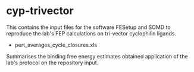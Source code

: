 # cyp-trivector

This contains the input files for the software FESetup and SOMD to reproduce the lab's FEP calculations on tri-vector cyclophilin ligands. 

* pert_averages_cycle_closures.xls

Summarises the binding free energy estimates obtained application of the lab's protocol on the repository input. 
